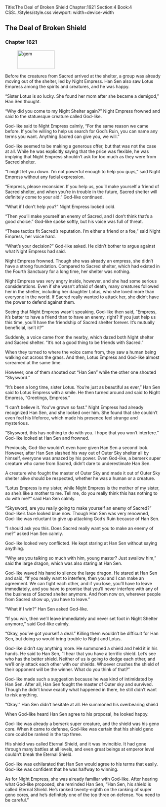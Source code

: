 Title:The Deal of Broken Shield 
Chapter:1621 
Section:4 
Book:4 
CSS:../Styles/style.css 
viewport: width=device-width
  
## The Deal of Broken Shield
### Chapter 1621 
<figure>
	<img src="../Images/gem.gif" alt="gem" id="gem" width="120" height="60" />
</figure>
  

  
  Before the creatures from Sacred arrived at the shelter, a group was already moving out of the shelter, led by Night Empress. Han Sen also saw Lotus Empress among the spirits and creatures, and he was happy.

“Sister Lotus is so lucky. She found her mom after she became a demigod,” Han Sen thought.

“Why did you come to my Night Shelter again?” Night Empress frowned and said to the statuesque creature called God-like.

God-like said to Night Empress calmly, “For the same reason we came before. If you’re willing to help us search for God’s Ruin, you can name any terms you want. Anything Sacred can give you, we will.”

God-like seemed to be making a generous offer, but that was not the case at all. While he was explicitly saying that the price was flexible, he was implying that Night Empress shouldn’t ask for too much as they were from Sacred shelter.

“I might let you down. I’m not powerful enough to help you guys,” said Night Empress without any facial expression.

“Empress, please reconsider. If you help us, you’ll make yourself a friend of Sacred shelter, and when you’re in trouble in the future, Sacred shelter will definitely come to your aid.” God-like continued.

“What if I don’t help you?” Night Empress looked cold.

“Then you’ll make yourself an enemy of Sacred, and I don’t think that’s a good choice.” God-like spoke softly, but his voice was full of threat.

“These tactics fit Sacred’s reputation. I’m either a friend or a foe,” said Night Empress, her voice hard.

“What’s your decision?” God-like asked. He didn’t bother to argue against what Night Empress had said.

Night Empress frowned. Though she was already an empress, she didn’t have a strong foundation. Compared to Sacred shelter, which had existed in the Fourth Sanctuary for a long time, her shelter was nothing.

Night Empress was very angry inside, however, and she had some serious considerations. Even if she wasn’t afraid of death, many creatures followed her in the shelter, including her daughter Lotus, who she loved more than everyone in the world. If Sacred really wanted to attack her, she didn’t have the power to defend against them.

Seeing that Night Empress wasn’t speaking, God-like then said, “Empress, it’s better to have a friend than to have an enemy, right? If you just help us this time, you’ll have the friendship of Sacred shelter forever. It’s mutually beneficial, isn’t it?”

Suddenly, a voice came from the nearby, which dazed both Night shelter and Sacred shelter. “It’s not a good thing to be friends with Sacred.”

When they turned to where the voice came from, they saw a human being walking out across the grass. And then, Lotus Empress and God-like almost screamed at the same time.

However, one of them shouted out “Han Sen” while the other one shouted “Skysword.”

“It’s been a long time, sister Lotus. You’re just as beautiful as ever,” Han Sen said to Lotus Empress with a smile. He then turned around and said to Night Empress, “Greetings, Empress.”

“I can’t believe it. You’ve grown so fast.” Night Empress had already recognized Han Sen, and she looked over him. She found that she couldn’t even feel his lifeforce, which made his presence feel strange and mysterious.

“Skysword, this has nothing to do with you. I hope that you won’t interfere.” God-like looked at Han Sen and frowned.

Previously, God-like wouldn’t even have given Han Sen a second look. However, after Han Sen slashed his way out of Outer Sky shelter all by himself, everyone was amazed by his power. Even God-like, a berserk super creature who came from Sacred, didn’t dare to underestimate Han Sen.

A creature who fought the master of Outer Sky and made it out of Outer Sky shelter alive should be respected, whether he was a human or a creature.

“Lotus Empress is my sister, while Night Empress is the mother of my sister, so she’s like a mother to me. Tell me, do you really think this has nothing to do with me?” said Han Sen calmly.

“Skysword, are you really going to make yourself an enemy of Sacred?” God-like’s face looked blue now. Though Han Sen was very renowned, God-like was reluctant to give up attacking God’s Ruin because of Han Sen.

“I should ask you this. Does Sacred really want you to make an enemy of me?” asked Han Sen calmly.

God-like looked very conflicted. He kept staring at Han Sen without saying anything.

“Why are you talking so much with him, young master? Just swallow him,” said the large dragon, which was also staring at Han Sen.

God-like waved his hand to silence the large dragon. He stared at Han Sen and said, “If you really want to interfere, then you and I can make an agreement. We can fight each other, and if you lose, you’ll have to leave immediately, and you have to promise that you’ll never interfere with any of the business of Sacred shelter anymore. And from now on, wherever people from Sacred show up, you have to leave.”

“What if I win?” Han Sen asked God-like.

“If you win, then we’ll leave immediately and never set foot in Night Shelter anymore,” said God-like calmly.

“Okay, you’ve got yourself a deal.” Killing them wouldn’t be difficult for Han Sen, but doing so would bring trouble to Night and Lotus.

God-like didn’t say anything more. He summoned a shield and held it in his hands. He said to Han Sen, “I hear that you have a terrific shield. Let’s see who has the better shield. Neither of us is going to dodge each other, and we’ll only attack each other with our shields. Whoever crushes the shield of their opponent will be the winner. What do you think of that?”

God-like made such a suggestion because he was kind of intimidated by Han Sen. After all, Han Sen fought the master of Outer sky and survived. Though he didn’t know exactly what happened in there, he still didn’t want to risk anything.

“Okay.” Han Sen didn’t hesitate at all. He summoned his overbearing shield

When God-like heard Han Sen agree to his proposal, he looked happy.

God-like was already a berserk super creature, and the shield was his geno core. When it came to defense, God-like was certain that his shield geno core could be ranked in the top three.

His shield was called Eternal Shield, and it was invincible. It had gone through many battles at all levels, and even great beings at emperor level couldn’t break the Eternal Shield.

God-like was exhilarated that Han Sen would agree to his terms that easily. God-like was confident that he was halfway to winning.

As for Night Empress, she was already familiar with God-like. After hearing what God-like proposed, she reminded Han Sen, “Han Sen, his shield is called Eternal Shield. He’s ranked twenty-eighth on the ranking of super geno cores, and he’s definitely one of the top three on defense. You need to be careful.”
